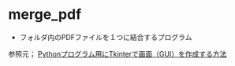# merge_pdf

- フォルダ内のPDFファイルを１つに結合するプログラム

参照元；
[Pythonプログラム用にTkinterで画面（GUI）を作成する方法](https://gammasoft.jp/support/create-gui-by-tkinter/)
